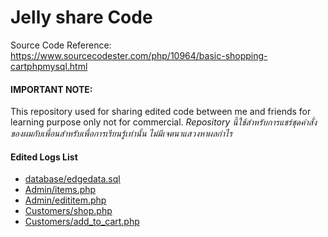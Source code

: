 # Jelly share  Code
Source Code Reference: https://www.sourcecodester.com/php/10964/basic-shopping-cartphpmysql.html

#### IMPORTANT NOTE:
This repository used for sharing edited code between me and friends for learning purpose only not for commercial.
*Repository นี้ใช้สำหรับการแชร์ชุดคำสั่งของผมกับเพื่อนสำหรับเพื่อการเรียนรู้เท่านั้น ไม่มีเจตนาแสวงหาผลกำไร*

#### Edited Logs List
- [database/edgedata.sql](./database/edgedata.sql)
- [Admin/items.php](./Admin/items.php)
- [Admin/edititem.php](./Admin/edititem.php)
- [Customers/shop.php](./Customers/shop.php)
- [Customers/add_to_cart.php](./Customers/add_to_cart.php)